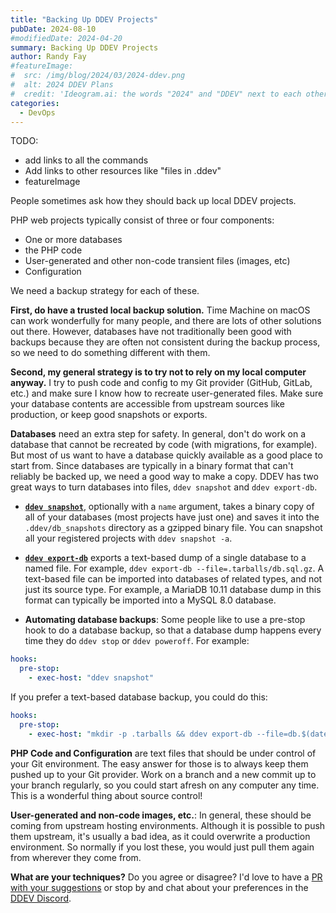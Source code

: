 ```yaml
---
title: "Backing Up DDEV Projects"
pubDate: 2024-08-10
#modifiedDate: 2024-04-20
summary: Backing Up DDEV Projects
author: Randy Fay
#featureImage:
#  src: /img/blog/2024/03/2024-ddev.png
#  alt: 2024 DDEV Plans
#  credit: 'Ideogram.ai: the words "2024" and "DDEV" next to each other'
categories:
  - DevOps
---
```


TODO: 
* add links to all the commands
* Add links to other resources like "files in .ddev"
* featureImage

People sometimes ask how they should back up local DDEV projects.

PHP web projects typically consist of three or four components:

* One or more databases
* the PHP code
* User-generated and other non-code transient files (images, etc)
* Configuration

We need a backup strategy for each of these. 

**First, do have a trusted local backup solution.** Time Machine on macOS can work wonderfully for many people, and there are lots of other solutions out there. However, databases have not traditionally been good with backups because they are often not consistent during the backup process, so we need to do something different with them.

**Second, my general strategy is to try not to rely on my local computer anyway.** I try to push code and config to my Git provider (GitHub, GitLab, etc.) and make sure I know how to recreate user-generated files. Make sure your database contents are accessible from upstream sources like production, or keep good snapshots or exports.

**Databases** need an extra step for safety. In general, don't do work on a database that cannot be recreated by code (with migrations, for example). But most of us want to have a database quickly available as a good place to start from. Since databases are typically in a binary format that can't reliably be backed up, we need a good way to make a copy. DDEV has two great ways to turn databases into files, `ddev snapshot` and `ddev export-db`.

* **[`ddev snapshot`](https://ddev.readthedocs.io/en/stable/users/usage/cli/#snapshotting-and-restoring-a-database)**, optionally with a `name` argument, takes a binary copy of all of your databases (most projects have just one) and saves it into the `.ddev/db_snapshots` directory as a gzipped binary file. You can snapshot all your registered projects with `ddev snapshot -a`.

* **[`ddev export-db`](https://ddev.readthedocs.io/en/stable/users/usage/commands/#export-db)** exports a text-based dump of a single database to a named file. For example, `ddev export-db --file=.tarballs/db.sql.gz`. A text-based file can be imported into databases of related types, and not just its source type. For example, a MariaDB 10.11 database dump in this format can typically be imported into a MySQL 8.0 database.

* **Automating database backups**: Some people like to use a pre-stop hook to do a database backup, so that a database dump happens every time they do `ddev stop` or `ddev poweroff`. For example:

```yaml
hooks:
  pre-stop:
    - exec-host: "ddev snapshot"
```

If you prefer a text-based database backup, you could do this:
```yaml
hooks:
  pre-stop:
    - exec-host: "mkdir -p .tarballs && ddev export-db --file=db.$(date +"%Y%m%d%H%M%S").sql.gz"
```

**PHP Code and Configuration** are text files that should be under control of your Git environment. The easy answer for those is to always keep them pushed up to your Git provider. Work on a branch and a new commit up to your branch regularly, so you could start afresh on any computer any time. This is a wonderful thing about source control!

**User-generated and non-code images, etc.**: In general, these should be coming from upstream hosting environments. Although it is possible to push them upstream, it's usually a bad idea, as it could overwrite a production environment. So normally if you lost these, you would just pull them again from wherever they come from.

**What are your techniques?** Do you agree or disagree? I'd love to have a [PR with your suggestions](https://github.com/ddev/ddev.com) or stop by and chat about your preferences in the [DDEV Discord](https://discord.com/invite/5wjP76mBJD).
